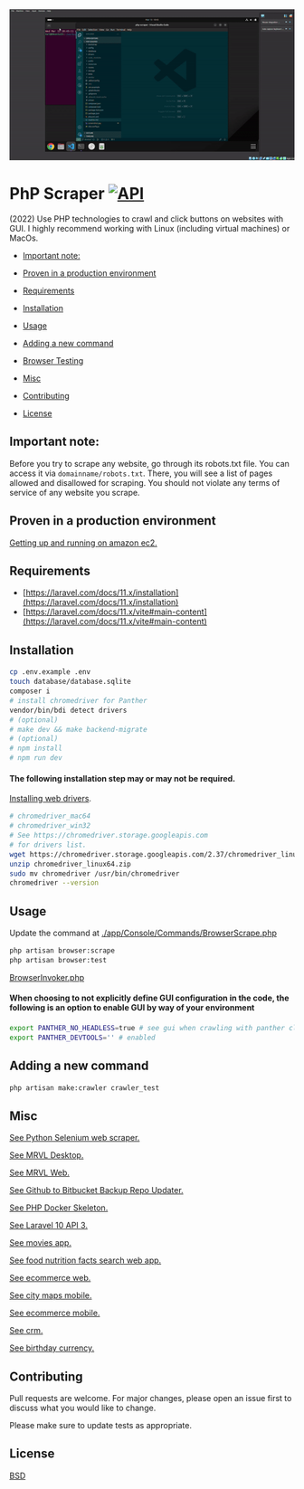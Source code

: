 <img src="https://github.com/kkamara/useful/raw/main/php-scraper.gif" alt="php-scraper.gif" width=""/>

# PhP Scraper [![API](https://github.com/kkamara/php-scraper/actions/workflows/build.yml/badge.svg)](https://github.com/kkamara/php-scraper/actions/workflows/build.yml)

(2022) Use PHP technologies to crawl and click buttons on websites with GUI. I highly recommend working with Linux (including virtual machines) or MacOs.

* [Important note:](#note)

* [Proven in a production environment](#proven)

* [Requirements](#requirements)

* [Installation](#installation)

* [Usage](#usage)

* [Adding a new command](#adding-commands)

* [Browser Testing](#testing)

* [Misc](#misc)

* [Contributing](#contributing)

* [License](#license)

## Important note: <a name="note"></a>

Before you try to scrape any website, go through its robots.txt file. You can access it via `domainname/robots.txt`. There, you will see a list of pages allowed and disallowed for scraping. You should not violate any terms of service of any website you scrape.

## Proven in a production environment <a name="proven"></a>

[Getting up and running on amazon ec2.](https://raw.githubusercontent.com/kkamara/amazon-scraper/develop/scripts/setup-project.sh)

## Requirements

* [https://laravel.com/docs/11.x/installation](https://laravel.com/docs/11.x/installation)
* [https://laravel.com/docs/11.x/vite#main-content](https://laravel.com/docs/11.x/vite#main-content)

## Installation

```bash
cp .env.example .env
touch database/database.sqlite
composer i
# install chromedriver for Panther
vendor/bin/bdi detect drivers
# (optional)
# make dev && make backend-migrate
# (optional)
# npm install
# npm run dev
```

#### The following installation step may or may not be required.

[Installing web drivers](https://symfony.com/doc/current/testing/end_to_end.html#installing-web-drivers).

```bash
# chromedriver_mac64
# chromedriver_win32
# See https://chromedriver.storage.googleapis.com
# for drivers list.
wget https://chromedriver.storage.googleapis.com/2.37/chromedriver_linux64.zip
unzip chromedriver_linux64.zip
sudo mv chromedriver /usr/bin/chromedriver
chromedriver --version
```

## Usage

Update the command at [./app/Console/Commands/BrowserScrape.php](https://raw.githubusercontent.com/kkamara/php-scraper/develop/app/Console/Commands/BrowserScrape.php)

```bash
php artisan browser:scrape
php artisan browser:test
```

[BrowserInvoker.php](https://raw.githubusercontent.com/kkamara/php-scraper/develop/app/Console/Commands/BrowserInvoker.php)

#### When choosing to not explicitly define GUI configuration in the code, the following is an option to enable GUI by way of your environment

```bash
export PANTHER_NO_HEADLESS=true # see gui when crawling with panther client
export PANTHER_DEVTOOLS='' # enabled
```

## Adding a new command <a name="adding-commands"></a>

```bash
php artisan make:crawler crawler_test
```

## Misc

[See Python Selenium web scraper.](https://github.com/kkamara/python-selenium)

[See MRVL Desktop.](https://github.com/kkamara/mrvl-desktop)

[See MRVL Web.](https://github.com/kkamara/mrvl-web)

[See Github to Bitbucket Backup Repo Updater.](https://github.com/kkamara/ghbbupdater)

[See PHP Docker Skeleton.](https://github.com/kkamara/php-docker-skeleton)

[See Laravel 10 API 3.](https://github.com/kkamara/laravel-10-api-3)

[See movies app.](https://github.com/kkamara/movies)

[See food nutrition facts search web app.](https://github.com/kkamara/food-nutrition-facts-search-web-app)

[See ecommerce web.](https://github.com/kkamara/ecommerce-web)

[See city maps mobile.](https://github.com/kkamara/city-maps-mobile)

[See ecommerce mobile.](https://github.com/kkamara/ecommerce-mobile)

[See crm.](https://github.com/kkamara/crm)

[See birthday currency.](https://github.com/kkamara/birthday-currency)

## Contributing
Pull requests are welcome. For major changes, please open an issue first to discuss what you would like to change.

Please make sure to update tests as appropriate.

## License
[BSD](https://opensource.org/licenses/BSD-3-Clause)
